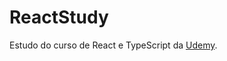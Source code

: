 # ReactStudy
Estudo do curso de React e TypeScript da [Udemy](https://www.udemy.com/share/108Mm63@aq9lI3qonPAOFkRjuUldiH284UXbNZoA1Tgt5w2gy8qAuvT5k_bLzkXokQGstf4B/).